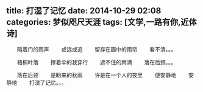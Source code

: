 title: 打湿了记忆
date: 2014-10-29 02:08
categories: 梦似咫尺天涯
tags: [文学,一路有你,近体诗]
---
　　隔着门的雨声
　　或远或近
　　留存在画中的雨帘
　　看不清。。。

　　梧桐叶落
　　撑着伞的我穿行
　　遮不住的雨滴
　　落在后颈。。。

　　落在后颈
　　是盼来的秋雨
　　许是在一个人的夜里
　　便安静地
　　安静地
　　打湿了记忆。。。